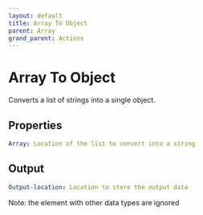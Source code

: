 ```yaml
---
layout: default
title: Array To Object
parent: Array
grand_parent: Actions
---
```

# Array To Object
Converts a list of strings into a single object.

## Properties
```yaml
Array: Location of the list to convert into a string
```

## Output
```yaml
Output-location: Location to store the output data
```

Note: the element with other data types are ignored
